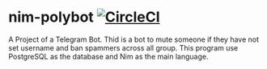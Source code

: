 # nim-polybot [![CircleCI](https://circleci.com/gh/jumatberkah/nim-polybot/tree/master.svg?style=svg)](https://circleci.com/gh/jumatberkah/nim-polybot/tree/master)
A Project of a Telegram Bot. Thid is a bot to mute someone if they have not set username and ban spammers across all group. This program use PostgreSQL as the database and Nim as the main language.